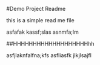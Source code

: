 #Demo Project Readme

this is a simple read me file

asfafak kassf;slas asnmfa;lm


##HHHHHHHHHHHHHHHHHHHhh


asfjlaknfalfna;kfs
asfliasfk
jlkjlsajfl
